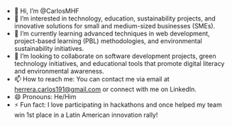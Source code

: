 - 👋 Hi, I’m @CarlosMHF
- 👀 I’m interested in technology, education, sustainability projects, and innovative solutions for small and medium-sized businesses (SMEs).
- 🌱 I’m currently learning advanced techniques in web development, project-based learning (PBL) methodologies, and environmental sustainability initiatives.
- 💞️ I’m looking to collaborate on software development projects, green technology initiatives, and educational tools that promote digital literacy and environmental awareness.
- 📫 How to reach me: You can contact me via email at herrera.carlos191@gmail.com or connect with me on LinkedIn.
- 😄 Pronouns: He/Him
- ⚡ Fun fact: I love participating in hackathons and once helped my team win 1st place in a Latin American innovation rally!

<!---
CarlosMHF/CarlosMHF is a ✨ special ✨ repository because its `README.md` (this file) appears on your GitHub profile.
You can click the Preview link to take a look at your changes.
--->
